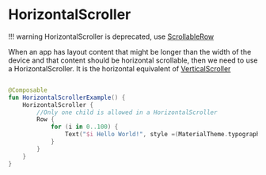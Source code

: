 # HorizontalScroller

!!! warning
    HorizontalScroller is deprecated, use [ScrollableRow](/foundation/scrollablerow)

When an app has layout content that might be longer than the width of the device and that content should be horizontal scrollable, then we need to use a HorizontalScroller. It is the horizontal equivalent of [VerticalScroller](/foundation/vertical_scroller)

```kotlin

@Composable
fun HorizontalScrollerExample() {
    HorizontalScroller {
        //Only one child is allowed in a HorizontalScroller
        Row {
            for (i in 0..100) {
                Text("$i Hello World!", style =(MaterialTheme.typography()).body1)
            }
        }
    }
}
```